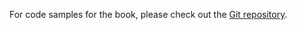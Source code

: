 For code samples for the book, please check out the [Git repository](https://github.com/mrseidel/gitbook-codesamples).  